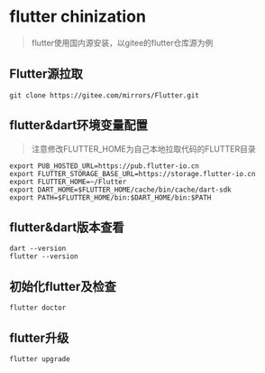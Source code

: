 # flutter chinization

> flutter使用国内源安装，以gitee的flutter仓库源为例

## Flutter源拉取

```shell
git clone https://gitee.com/mirrors/Flutter.git
```

## flutter&dart环境变量配置

> 注意修改FLUTTER_HOME为自己本地拉取代码的FLUTTER目录

```shell
export PUB_HOSTED_URL=https://pub.flutter-io.cn
export FLUTTER_STORAGE_BASE_URL=https://storage.flutter-io.cn
export FLUTTER_HOME=~/Flutter
export DART_HOME=$FLUTTER_HOME/cache/bin/cache/dart-sdk
export PATH=$FLUTTER_HOME/bin:$DART_HOME/bin:$PATH
```

## flutter&dart版本查看

```shell
dart --version  
flutter --version
````

## 初始化flutter及检查

```shell
flutter doctor
```

## flutter升级

```shell
flutter upgrade
```
